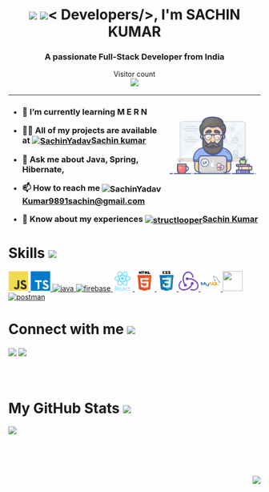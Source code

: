 <h1 align="center"><img src='https://raw.githubusercontent.com/ShahriarShafin/ShahriarShafin/main/Assets/handshake.gif' width="100px"> <img src="https://github.com/vimalverma558/vimalverma558/blob/v2/img/hello.gif" width="20%">< Developers/>, I'm SACHIN KUMAR</h1>

<h3 align="center">A passionate Full-Stack Developer from India</h3>

<p align='center'>

  
  <p align="center"> 
  Visitor count<br>
  <img src="https://profile-counter.glitch.me/Sachin-Yadav705/count.svg" />
</p>

</p>

----
<h3>
  
- 🌱 I’m currently learning **M E R N**   <img align="right" style="width:12rem; height:auto" src="https://raw.githubusercontent.com/Elanza-48/Elanza-48/41a4790484e268102dfdab2b7c59d440d3ffafab/resources/img/geek.gif"/>

- 👨‍💻 All of my projects are available at <a href="https://github.com/Sachin-Yadav705?tab=repositories" target="blank">
  <img align="center" src="https://github.githubassets.com/images/modules/logos_page/Octocat.png" alt="SachinYadav" height="40" width="50"/>Sachin kumar</a>

- 💬 Ask me about **Java, Spring, Hibernate,**

- 📫 How to reach me <img align="center" src="https://www.logo.wine/a/logo/Gmail/Gmail-Logo.wine.svg" alt="SachinYadav" height="40" width="40" />**Kumar9891sachin@gmail.com**

- 📄 Know about my experiences <a href="https://www.linkedin.com/in/sachin-kumar-1638b9231/" target="blank"><img align="center" src="https://elionetwork.com/wp-content/uploads/2019/01/linkedin-color-icon-linkedin-linked-in-png-and-vector-linkedin-png-640_640.png" alt="structlooper" height="40" width="40" />Sachin Kumar</a>

</h3>



<h1> Skills <img src = "https://media2.giphy.com/media/QssGEmpkyEOhBCb7e1/giphy.gif?cid=ecf05e47a0n3gi1bfqntqmob8g9aid1oyj2wr3ds3mg700bl&rid=giphy.gif" width = 38px> </h1>
    <a href="https://developer.mozilla.org/en-US/docs/Web/JavaScript" target="_blank"> <img src="https://raw.githubusercontent.com/devicons/devicon/master/icons/javascript/javascript-original.svg" alt="javascript" width="40" height="40"/> </a>
    <a href="https://www.typescriptlang.org/" target="_blank"> <img src="https://raw.githubusercontent.com/devicons/devicon/master/icons/typescript/typescript-original.svg" alt="typescript" width="40" height="40"/> </a>
 <a href="https://www.java.com/en/" target="_blank"> <img src="https://w1.pngwing.com/pngs/425/99/png-transparent-java-logo-programming-language-selenium-computer-software-java-class-file-computer-programming-software-developer-software-framework.png" alt="java" width="40" height="40"/> </a>
    <a href="https://firebase.google.com/" target="_blank"> <img src="https://www.vectorlogo.zone/logos/firebase/firebase-icon.svg" alt="firebase" width="40" height="40"/> </a>
     <a href="https://reactjs.org/" target="_blank"> <img src="https://raw.githubusercontent.com/devicons/devicon/master/icons/react/react-original-wordmark.svg" alt="react" width="40" height="40"/> </a>
    <a href="https://www.w3.org/html/" target="_blank"> <img src="https://raw.githubusercontent.com/devicons/devicon/master/icons/html5/html5-original-wordmark.svg" alt="html5" width="40" height="40"/> </a>
    <a href="https://www.w3schools.com/css/" target="_blank"> <img src="https://raw.githubusercontent.com/devicons/devicon/master/icons/css3/css3-original-wordmark.svg" alt="css3" width="40" height="40"/> </a>
    <a href="https://redux.js.org" target="_blank"> <img src="https://raw.githubusercontent.com/devicons/devicon/master/icons/redux/redux-original.svg" alt="redux" width="40" height="40"/> </a>
    <a href="https://www.mysql.com/" target="_blank"> <img src="https://raw.githubusercontent.com/devicons/devicon/master/icons/mysql/mysql-original-wordmark.svg" alt="mysql" width="40" height="40"/> </a>
    <a href="https://www.postgresql.org/" target="_blank"> <img src="https://w7.pngwing.com/pngs/173/36/png-transparent-postgresql-logo-computer-software-database-open-source-s-text-head-snout.png" width="40" height="40"/> </a>
     <a href="https://postman.com" target="_blank"> <img src="https://www.vectorlogo.zone/logos/getpostman/getpostman-icon.svg" alt="postman" width="40" height="40"/> </a>
   
    

<h1> Connect with me <img src='https://raw.githubusercontent.com/ShahriarShafin/ShahriarShafin/main/Assets/handshake.gif' width="100px"> </h1>
<a href = 'https://www.linkedin.com/in/Sachin kumar'> <img width = '42px' align= 'center' src="https://raw.githubusercontent.com/rahulbanerjee26/githubAboutMeGenerator/main/icons/linked-in-alt.svg"/></a> 
<a href = 'https://www.github.com/Sachin-Yadav705'> <img width = '42px' align= 'center' src="https://raw.githubusercontent.com/rahulbanerjee26/githubAboutMeGenerator/main/icons/github.svg"/></a> 


<br><br>


<h1> My GitHub Stats <img src='https://media1.giphy.com/media/du3J3cXyzhj75IOgvA/giphy.gif?cid=ecf05e47x2g034i9pzwtzzsd3xgg2w9nr94t4tflbbgo3008&rid=giphy.gif' width='38px'> </h1>

<a href="https://github.com/anuraghazra/github-readme-stats">
<img align="left" src="https://github-readme-stats.vercel.app/api?username=Sachin-Yadav705&count_private=true&show_icons=true&theme=default" />
</a>
<br><br><br><br><br>
<p align="right">

 <img src="https://media.giphy.com/media/jpVnC65DmYeyRL4LHS/giphy.gif" width="35%">
</p>
